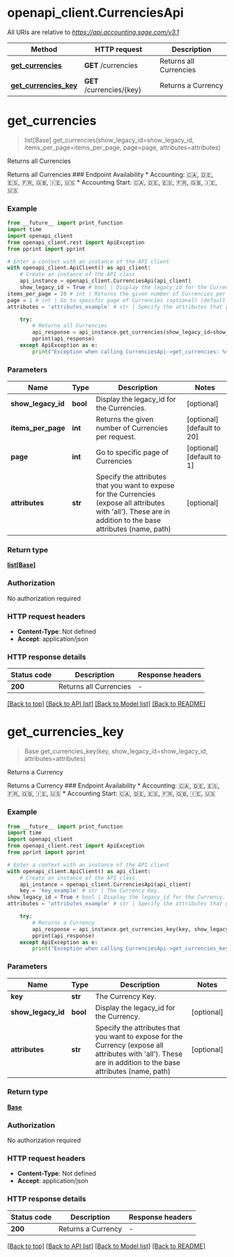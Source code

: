 # openapi_client.CurrenciesApi

All URIs are relative to *https://api.accounting.sage.com/v3.1*

Method | HTTP request | Description
------------- | ------------- | -------------
[**get_currencies**](CurrenciesApi.md#get_currencies) | **GET** /currencies | Returns all Currencies
[**get_currencies_key**](CurrenciesApi.md#get_currencies_key) | **GET** /currencies/{key} | Returns a Currency


# **get_currencies**
> list[Base] get_currencies(show_legacy_id=show_legacy_id, items_per_page=items_per_page, page=page, attributes=attributes)

Returns all Currencies

Returns all Currencies  ### Endpoint Availability  * Accounting: 🇨🇦, 🇩🇪, 🇪🇸, 🇫🇷, 🇬🇧, 🇮🇪, 🇺🇸 * Accounting Start: 🇨🇦, 🇩🇪, 🇪🇸, 🇫🇷, 🇬🇧, 🇮🇪, 🇺🇸

### Example

```python
from __future__ import print_function
import time
import openapi_client
from openapi_client.rest import ApiException
from pprint import pprint

# Enter a context with an instance of the API client
with openapi_client.ApiClient() as api_client:
    # Create an instance of the API class
    api_instance = openapi_client.CurrenciesApi(api_client)
    show_legacy_id = True # bool | Display the legacy_id for the Currencies. (optional)
items_per_page = 20 # int | Returns the given number of Currencies per request. (optional) (default to 20)
page = 1 # int | Go to specific page of Currencies (optional) (default to 1)
attributes = 'attributes_example' # str | Specify the attributes that you want to expose for the Currencies (expose all attributes with 'all'). These are in addition to the base attributes (name, path) (optional)

    try:
        # Returns all Currencies
        api_response = api_instance.get_currencies(show_legacy_id=show_legacy_id, items_per_page=items_per_page, page=page, attributes=attributes)
        pprint(api_response)
    except ApiException as e:
        print("Exception when calling CurrenciesApi->get_currencies: %s\n" % e)
```

### Parameters

Name | Type | Description  | Notes
------------- | ------------- | ------------- | -------------
 **show_legacy_id** | **bool**| Display the legacy_id for the Currencies. | [optional] 
 **items_per_page** | **int**| Returns the given number of Currencies per request. | [optional] [default to 20]
 **page** | **int**| Go to specific page of Currencies | [optional] [default to 1]
 **attributes** | **str**| Specify the attributes that you want to expose for the Currencies (expose all attributes with &#39;all&#39;). These are in addition to the base attributes (name, path) | [optional] 

### Return type

[**list[Base]**](Base.md)

### Authorization

No authorization required

### HTTP request headers

 - **Content-Type**: Not defined
 - **Accept**: application/json

### HTTP response details
| Status code | Description | Response headers |
|-------------|-------------|------------------|
**200** | Returns all Currencies |  -  |

[[Back to top]](#) [[Back to API list]](../README.md#documentation-for-api-endpoints) [[Back to Model list]](../README.md#documentation-for-models) [[Back to README]](../README.md)

# **get_currencies_key**
> Base get_currencies_key(key, show_legacy_id=show_legacy_id, attributes=attributes)

Returns a Currency

Returns a Currency  ### Endpoint Availability  * Accounting: 🇨🇦, 🇩🇪, 🇪🇸, 🇫🇷, 🇬🇧, 🇮🇪, 🇺🇸 * Accounting Start: 🇨🇦, 🇩🇪, 🇪🇸, 🇫🇷, 🇬🇧, 🇮🇪, 🇺🇸

### Example

```python
from __future__ import print_function
import time
import openapi_client
from openapi_client.rest import ApiException
from pprint import pprint

# Enter a context with an instance of the API client
with openapi_client.ApiClient() as api_client:
    # Create an instance of the API class
    api_instance = openapi_client.CurrenciesApi(api_client)
    key = 'key_example' # str | The Currency Key.
show_legacy_id = True # bool | Display the legacy_id for the Currency. (optional)
attributes = 'attributes_example' # str | Specify the attributes that you want to expose for the Currency (expose all attributes with 'all'). These are in addition to the base attributes (name, path) (optional)

    try:
        # Returns a Currency
        api_response = api_instance.get_currencies_key(key, show_legacy_id=show_legacy_id, attributes=attributes)
        pprint(api_response)
    except ApiException as e:
        print("Exception when calling CurrenciesApi->get_currencies_key: %s\n" % e)
```

### Parameters

Name | Type | Description  | Notes
------------- | ------------- | ------------- | -------------
 **key** | **str**| The Currency Key. | 
 **show_legacy_id** | **bool**| Display the legacy_id for the Currency. | [optional] 
 **attributes** | **str**| Specify the attributes that you want to expose for the Currency (expose all attributes with &#39;all&#39;). These are in addition to the base attributes (name, path) | [optional] 

### Return type

[**Base**](Base.md)

### Authorization

No authorization required

### HTTP request headers

 - **Content-Type**: Not defined
 - **Accept**: application/json

### HTTP response details
| Status code | Description | Response headers |
|-------------|-------------|------------------|
**200** | Returns a Currency |  -  |

[[Back to top]](#) [[Back to API list]](../README.md#documentation-for-api-endpoints) [[Back to Model list]](../README.md#documentation-for-models) [[Back to README]](../README.md)

